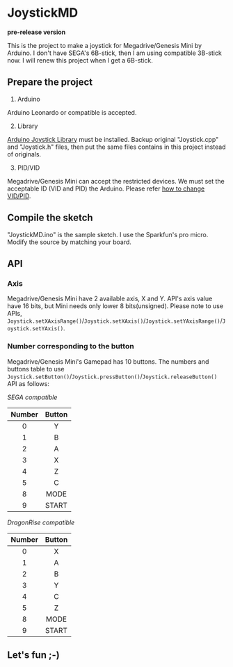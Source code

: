# JoystickMD
**pre-release version**

This is the project to make a joystick for Megadrive/Genesis Mini by Arduino.
I don't have SEGA's 6B-stick, then I am using compatible 3B-stick now.
I will renew this project when I get a 6B-stick.

## Prepare the project
1. Arduino

Arduino Leonardo or compatible is accepted.

2. Library

[Arduino Joystick Library](https://github.com/MHeironimus/ArduinoJoystickLibrary/tree/version-2.0) must be installed.
Backup original "Joystick.cpp" and "Joystick.h" files, then put the same files contains in this project instead of originals.

3. PID/VID

Megadrive/Genesis Mini can accept the restricted devices.
We must set the acceptable ID (VID and PID) the Arduino.
Please refer [how to change VID/PID](https://forum.arduino.cc/index.php?topic=532127.0).

## Compile the sketch
"JoystickMD.ino" is the sample sketch.
I use the Sparkfun's pro micro.
Modify the source by matching your board.

## API
### Axis
Megadrive/Genesis Mini have 2 available axis, X and Y.
API's axis value have 16 bits, but Mini needs only lower 8 bits(unsigned).
Please note to use APIs, `Joystick.setXAxisRange()`/`Joystick.setXAxis()`/`Joystick.setYAxisRange()`/`Joystick.setYAxis()`.

### Number corresponding to the button
Megadrive/Genesis Mini's Gamepad has 10 buttons.
The numbers and buttons table to use `Joystick.setButton()`/`Joystick.pressButton()`/`Joystick.releaseButton()` API as follows:

*SEGA compatible*

|Number|Button|
|:-:|:-:|
|0|Y|
|1|B|
|2|A|
|3|X|
|4|Z|
|5|C|
|8|MODE|
|9|START|

*DragonRise compatible*

|Number|Button|
|:-:|:-:|
|0|X|
|1|A|
|2|B|
|3|Y|
|4|C|
|5|Z|
|8|MODE|
|9|START|

## Let's fun ;-)
